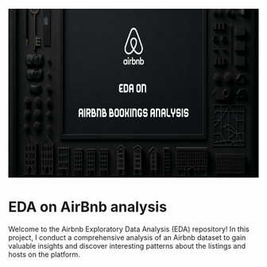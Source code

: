 <p align="center">
  <img src="https://github.com/Tahascommit/AirBnb_EDA/blob/5c04fa1e962b3d2b0c0d9c9960f2ac019a3cbd28/assets/Airbnb_Featured_image.png" width="703" height="340">
</p>

# EDA on AirBnb analysis
Welcome to the Airbnb Exploratory Data Analysis (EDA) repository! In this project, I conduct a comprehensive analysis of an Airbnb dataset to gain valuable insights and discover interesting patterns about the listings and hosts on the platform.
